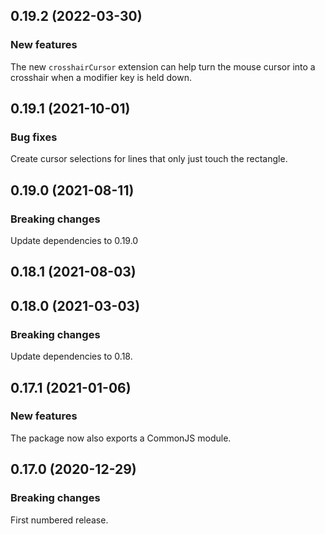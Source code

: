 ## 0.19.2 (2022-03-30)

### New features

The new `crosshairCursor` extension can help turn the mouse cursor into a crosshair when a modifier key is held down.

## 0.19.1 (2021-10-01)

### Bug fixes

Create cursor selections for lines that only just touch the rectangle.

## 0.19.0 (2021-08-11)

### Breaking changes

Update dependencies to 0.19.0

## 0.18.1 (2021-08-03)

## 0.18.0 (2021-03-03)

### Breaking changes

Update dependencies to 0.18.

## 0.17.1 (2021-01-06)

### New features

The package now also exports a CommonJS module.

## 0.17.0 (2020-12-29)

### Breaking changes

First numbered release.

